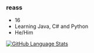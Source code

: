 ### reass

- 16
- Learning Java, C# and Python
- He/Him


[![GitHub Language Stats](https://github-readme-stats.vercel.app/api/top-langs/?username=reassDev&langs_count=5&theme=tokyonight)]()
